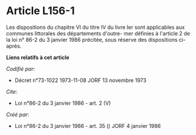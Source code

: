 # Article L156-1

Les dispositions du chapitre VI du titre IV du livre Ier sont applicables aux communes littorales des départements d'outre-
mer définies à l'article 2 de la loi n° 86-2 du 3 janvier 1986 précitée, sous réserve des dispositions ci-après.

**Liens relatifs à cet article**

_Codifié par_:

  - Décret n°73-1022 1973-11-08 JORF 13 novembre 1973

_Cite_:

  - Loi n°86-2 du 3 janvier 1986 - art. 2 (V)

_Créé par_:

  - Loi n°86-2 du 3 janvier 1986 - art. 35 () JORF 4 janvier 1986
